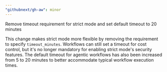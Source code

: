 ```yaml
---
"githubnext/gh-aw": minor
---
```


Remove timeout requirement for strict mode and set default timeout to 20 minutes

This change makes strict mode more flexible by removing the requirement to specify `timeout_minutes`. Workflows can still set a timeout for cost control, but it's no longer mandatory for enabling strict mode's security features. The default timeout for agentic workflows has also been increased from 5 to 20 minutes to better accommodate typical workflow execution times.
